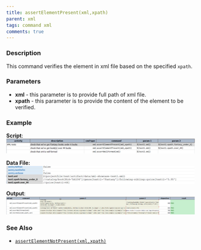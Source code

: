 ```yaml
---
title: assertElementPresent(xml,xpath)
parent: xml
tags: command xml
comments: true
---
```


### Description
This command verifies the element in xml file based on the specified `xpath`.


### Parameters
- **xml** \- this parameter is to provide full path of xml file.
- **xpath** \- this parameter is to provide the content of the element to be verified.


### Example
**Script**:<br/>
![](image/assertElementPresent_01.png)

**Data File:**<br/>
![](image/assertElementPresent_03.png)

**Output**:<br/>
![](image/assertElementPresent_02.png)


### See Also
- [`assertElementNotPresent(xml,xpath)`](assertElementNotPresent(xml,xpath))
